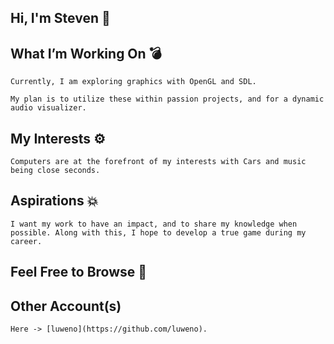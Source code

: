 ## Hi, I'm Steven 🦞
    
## What I’m Working On 💣
    Currently, I am exploring graphics with OpenGL and SDL.

    My plan is to utilize these within passion projects, and for a dynamic audio visualizer.

## My Interests ⚙️
    Computers are at the forefront of my interests with Cars and music being close seconds. 

## Aspirations 💥
    I want my work to have an impact, and to share my knowledge when possible. Along with this, I hope to develop a true game during my career.
    
## Feel Free to Browse 🚀

## Other Account(s)

    Here -> [luweno](https://github.com/luweno).

